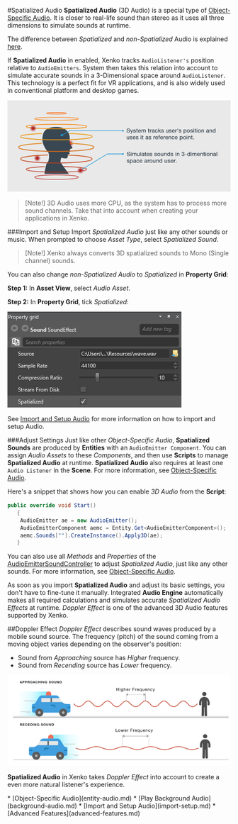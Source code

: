#Spatialized Audio
**Spatialized Audio** (3D Audio) is a special type of [Object-Specific Audio](entity-audio.md).
It is closer to real-life sound than stereo as it uses all three dimensions to simulate sounds at runtime.

The difference between _Spatialized_ and _non-Spatialized_ Audio is explained [here](index.md).

If **Spatialized Audio** in enabled, Xenko tracks `AudioListener's` position relative to `AudioEmitters`.
System then takes this relation into account to simulate accurate sounds in a 3-Dimensional space around `AudioListener`.
This technology is a perfect fit for VR applications, and is also widely used in conventional platform and desktop games.

![Spatialized Audio](media/audio-index-spatialized-audio.png)

> [Note!] 3D Audio uses more CPU, as the system has to process more sound channels.
> Take that into account when creating your applications in Xenko.

###Import and Setup
Import _Spatialized Audio_ just like any other sounds or music.
When prompted to choose _Asset Type_, select _Spatialized Sound_.

> [Note!] Xenko always converts 3D spatialized sounds to Mono (Single channel) sounds.

You can also change _non-Spatialized Audio_ to _Spatialized_ in **Property Grid**:

**Step 1:** In **Asset View**, select _Audio Asset_.

**Step 2:** In **Property Grid**, tick _Spatialized_: 

![Tick Spatialized Sound](media/audio-asset-properties-property-grid-spatialized-sound.png)
 
See [Import and Setup Audio](import-setup.md) for more information on how to import and setup Audio.

###Adjust Settings
Just like other _Object-Specific Audio_, **Spatialized Sounds** are produced by **Entities** with an `AudioEmitter Component`.
You can assign _Audio Assets_ to these _Components_, and then use **Scripts** to manage **Spatialized Audio** at runtime.
**Spatialized Audio** also requires at least one `Audio Listener` in the **Scene**.
For more information, see [Object-Specific Audio](entity-audio.md).

Here's a snippet that shows how you can enable _3D Audio_ from the **Script**:

```cs
public override void Start()
   {
    AudioEmitter ae = new AudioEmitter();
    AudioEmitterComponent aemc = Entity.Get<AudioEmitterComponent>();
    aemc.Sounds[""].CreateInstance().Apply3D(ae);
   }
```

You can also use all _Methods_ and _Properties_ of the
[AudioEmitterSoundController](xref="SiliconStudio.Xenko.Audio.AudioEmitterSoundController")
to adjust _Spatialized Audio_, just like any other sounds.
For more information, see [Object-Specific Audio](object-specific-audio.md).

As soon as you import **Spatialized Audio** and adjust its basic settings, you don't have to fine-tune it manually.
Integrated **Audio Engine** automatically makes all required calculations and simulates accurate _Spatialized Audio Effects_ at runtime.
_Doppler Effect_ is one of the advanced 3D Audio features supported by Xenko.
 
##Doppler Effect
_Doppler Effect_ describes sound waves produced by a mobile sound source.
The frequency (pitch) of the sound coming from a moving object varies depending on the observer's position:

* Sound from _Approaching_ source has _Higher_ frequency.
* Sound from _Recending_ source has _Lower_ frequency.

![Doppler Effect](media/audio-index-play-audio-doppler-effect.png)

**Spatialized Audio** in Xenko takes _Doppler Effect_ into account to create a even more natural listener's experience.

<div class="doc-relatedtopics">
* [Object-Specific Audio](entity-audio.md)
* [Play Background Audio](background-audio.md)
* [Import and Setup Audio](import-setup.md)
* [Advanced Features](advanced-features.md)
</div>
